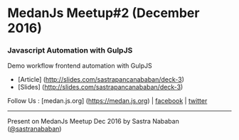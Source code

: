 # MedanJs Meetup#2 (December 2016)


###  Javascript Automation with GulpJS

Demo workflow frontend automation with GulpJS

- [Article] (http://slides.com/sastrapancanababan/deck-3)  
- [Slides] (http://slides.com/sastrapancanababan/deck-3)

Follow Us :
[medan.js.org] (https://medan.js.org) | 
[facebook](https://facebook.com/group/medanjs) | 
[twitter](https://twitter.com/medanjs)

***
Present on MedanJs Meetup Dec 2016 by Sastra Nababan ([@sastranababan](https://twitter.com/sastranababan))

